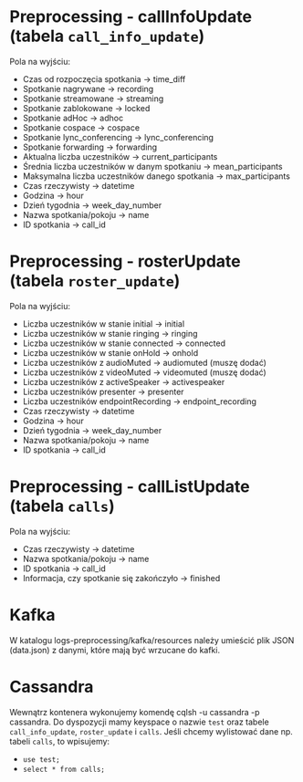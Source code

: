 # Preprocessing - callInfoUpdate (tabela `call_info_update`)
Pola na wyjściu:
- Czas od rozpoczęcia spotkania -> time_diff
- Spotkanie nagrywane -> recording
- Spotkanie streamowane -> streaming
- Spotkanie zablokowane -> locked
- Spotkanie adHoc -> adhoc
- Spotkanie cospace -> cospace
- Spotkanie lync_conferencing -> lync_conferencing
- Spotkanie forwarding -> forwarding
- Aktualna liczba uczestników -> current_participants
- Średnia liczba uczestników w danym spotkaniu -> mean_participants
- Maksymalna liczba uczestników danego spotkania -> max_participants
- Czas rzeczywisty -> datetime
- Godzina -> hour
- Dzień tygodnia -> week_day_number
- Nazwa spotkania/pokoju -> name
- ID spotkania -> call_id

# Preprocessing - rosterUpdate (tabela `roster_update`)
Pola na wyjściu:
- Liczba uczestników w stanie initial -> initial
- Liczba uczestników w stanie ringing -> ringing
- Liczba uczestników w stanie connected -> connected
- Liczba uczestników w stanie onHold -> onhold
- Liczba uczestników z audioMuted -> audiomuted (muszę dodać)
- Liczba uczestników z videoMuted -> videomuted (muszę dodać)
- Liczba uczestników z activeSpeaker -> activespeaker
- Liczba uczestników presenter -> presenter
- Liczba uczestników endpointRecording -> endpoint_recording
- Czas rzeczywisty -> datetime
- Godzina -> hour
- Dzień tygodnia -> week_day_number
- Nazwa spotkania/pokoju -> name
- ID spotkania -> call_id

# Preprocessing - callListUpdate (tabela `calls`)
Pola na wyjściu:
- Czas rzeczywisty -> datetime
- Nazwa spotkania/pokoju -> name
- ID spotkania -> call_id
- Informacja, czy spotkanie się zakończyło -> finished

# Kafka
W katalogu logs-preprocessing/kafka/resources należy umieścić plik JSON (data.json) z danymi, które mają być wrzucane do kafki.

# Cassandra
Wewnątrz kontenera wykonujemy komendę cqlsh -u cassandra -p cassandra.
Do dyspozycji mamy keyspace o nazwie `test` oraz tabele `call_info_update`, `roster_update` i `calls`.
Jeśli chcemy wylistować dane np. tabeli `calls`, to wpisujemy:
- `use test;`
- `select * from calls;`